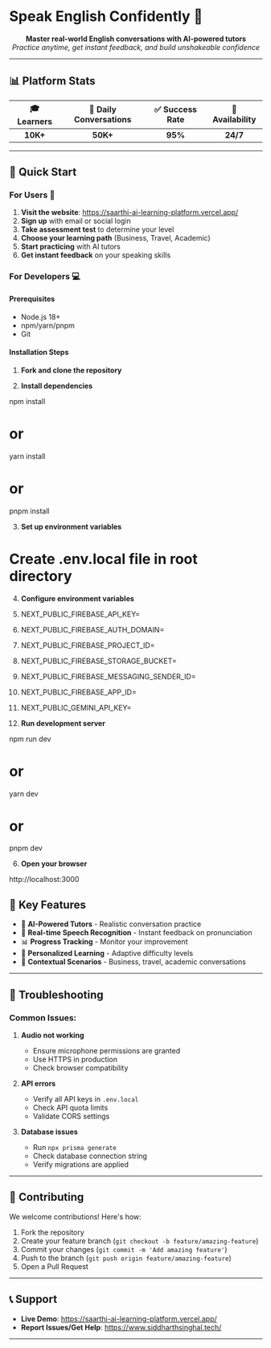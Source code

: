 # Speak English Confidently 🎯

<div align="center">



**Master real-world English conversations with AI-powered tutors**  
*Practice anytime, get instant feedback, and build unshakeable confidence*



</div>

---

## 📊 Platform Stats

<div align="center">

| 🎓 Learners | 💬 Daily Conversations | ✅ Success Rate | 🤖 Availability |
|:-----------:|:----------------------:|:---------------:|:---------------:|
| **10K+** | **50K+** | **95%** | **24/7** |

</div>

---

## 🚀 Quick Start

### For Users 👥

1. **Visit the website**: https://saarthi-ai-learning-platform.vercel.app/
2. **Sign up** with email or social login
3. **Take assessment test** to determine your level
4. **Choose your learning path** (Business, Travel, Academic)
5. **Start practicing** with AI tutors
6. **Get instant feedback** on your speaking skills

### For Developers 💻

#### Prerequisites
- Node.js 18+ 
- npm/yarn/pnpm
- Git

#### Installation Steps

1. **Fork and clone the repository**


2. **Install dependencies**

npm install
# or
yarn install
# or
pnpm install


3. **Set up environment variables**

# Create .env.local file in root directory


4. **Configure environment variables**


1. NEXT_PUBLIC_FIREBASE_API_KEY=
2. NEXT_PUBLIC_FIREBASE_AUTH_DOMAIN=
3. NEXT_PUBLIC_FIREBASE_PROJECT_ID=
4. NEXT_PUBLIC_FIREBASE_STORAGE_BUCKET=
5. NEXT_PUBLIC_FIREBASE_MESSAGING_SENDER_ID=
6. NEXT_PUBLIC_FIREBASE_APP_ID=
7. NEXT_PUBLIC_GEMINI_API_KEY=


5. **Run development server**

npm run dev
# or
yarn dev
# or
pnpm dev


6. **Open your browser**

http://localhost:3000



## 🎯 Key Features

- 🤖 **AI-Powered Tutors** - Realistic conversation practice
- 🎤 **Real-time Speech Recognition** - Instant feedback on pronunciation  
- 📊 **Progress Tracking** - Monitor your improvement
- 🌟 **Personalized Learning** - Adaptive difficulty levels
- 💬 **Contextual Scenarios** - Business, travel, academic conversations

---

## 🐛 Troubleshooting

### Common Issues:

1. **Audio not working**
   - Ensure microphone permissions are granted
   - Use HTTPS in production
   - Check browser compatibility

2. **API errors**
   - Verify all API keys in `.env.local`
   - Check API quota limits
   - Validate CORS settings

3. **Database issues**
   - Run `npx prisma generate`
   - Check database connection string
   - Verify migrations are applied

---

## 🤝 Contributing

We welcome contributions! Here's how:

1. Fork the repository
2. Create your feature branch (`git checkout -b feature/amazing-feature`)
3. Commit your changes (`git commit -m 'Add amazing feature'`)
4. Push to the branch (`git push origin feature/amazing-feature`)
5. Open a Pull Request

---

## 📞 Support

- **Live Demo**: https://saarthi-ai-learning-platform.vercel.app/
- **Report Issues/Get Help**: https://www.siddharthsinghal.tech/

---

<div align="center">



</div>
